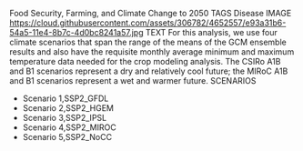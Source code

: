 Food Security, Farming, and Climate Change to 2050
TAGS
Disease
IMAGE
https://cloud.githubusercontent.com/assets/306782/4652557/e93a31b6-54a5-11e4-8b7c-4d0bc8241a57.jpg
TEXT
For this analysis, we use four climate scenarios that span the range of the means of the GCM ensemble results and also have the requisite monthly average minimum and maximum temperature data needed for the crop modeling analysis. The CSIRo A1B and B1 scenarios represent a dry and relatively cool future; the MIRoC A1B and B1 scenarios represent a wet and warmer future.
SCENARIOS
- Scenario 1,SSP2_GFDL
- Scenario 2,SSP2_HGEM
- Scenario 3,SSP2_IPSL
- Scenario 4,SSP2_MIROC
- Scenario 5,SSP2_NoCC